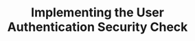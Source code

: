 ---
layout: tutorial
title: Implementing the User Authentication Security Check
breadcrumb_title: Security adapter
relevantTo: [android,ios,windows,cordova]
weight: 4
---